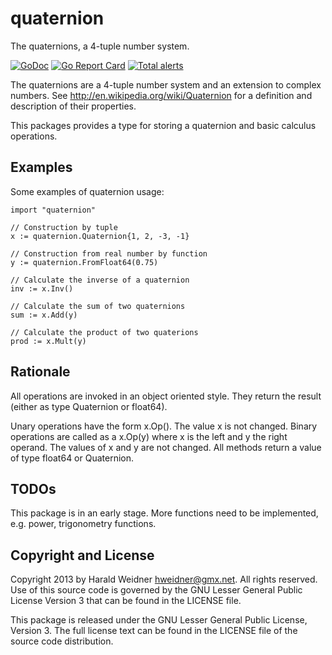 quaternion
==========

The quaternions, a 4-tuple number system.

[![GoDoc](https://godoc.org/github.com/hweidner/quaternion?status.svg)](https://godoc.org/github.com/hweidner/quaternion)
[![Go Report Card](https://goreportcard.com/badge/github.com/hweidner/quaternion)](https://goreportcard.com/report/github.com/hweidner/quaternion)
[![Total alerts](https://img.shields.io/lgtm/alerts/g/hweidner/quaternion.svg?logo=lgtm&logoWidth=18)](https://lgtm.com/projects/g/hweidner/quaternion/alerts/)

The quaternions are a 4-tuple number system and an extension to complex
numbers. See http://en.wikipedia.org/wiki/Quaternion for a definition and
description of their properties.

This packages provides a type for storing a quaternion and basic calculus
operations.

Examples
--------

Some examples of quaternion usage:

	import "quaternion"

	// Construction by tuple
	x := quaternion.Quaternion{1, 2, -3, -1}

	// Construction from real number by function
	y := quaternion.FromFloat64(0.75)

	// Calculate the inverse of a quaternion
	inv := x.Inv()

	// Calculate the sum of two quaternions
	sum := x.Add(y)

	// Calculate the product of two quaterions
	prod := x.Mult(y)

Rationale
---------

All operations are invoked in an object oriented style. They return the
result (either as type Quaternion or float64).

Unary operations have the form x.Op(). The value x is not changed.
Binary operations are called as a x.Op(y) where x is the left and
y the right operand. The values of x and y are not changed. All methods
return a value of type float64 or Quaternion.

TODOs
-----

This package is in an early stage. More functions need to be implemented, e.g.
power, trigonometry functions.

Copyright and License
---------------------

Copyright 2013 by Harald Weidner <hweidner@gmx.net>. All rights reserved.
Use of this source code is governed by the GNU Lesser General Public License
Version 3 that can be found in the LICENSE file.

This package is released under the GNU Lesser General Public License, Version
3. The full license text can be found in the LICENSE file of the source code
distribution.
